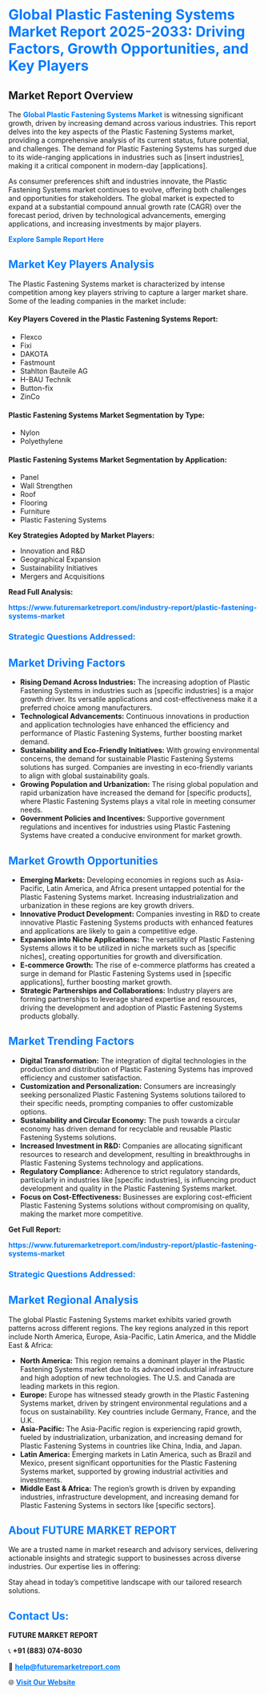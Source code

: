 <h1 style="color: #007BFF;">Global Plastic Fastening Systems Market Report 2025-2033: Driving Factors, Growth Opportunities, and Key Players</h1>

<section id="overview">
<h2>Market Report Overview</h2>
<p>The <a href="https://www.futuremarketreport.com/industry-report/plastic-fastening-systems-market" style="color: #007BFF; text-decoration: none;"><strong>Global Plastic Fastening Systems Market</strong></a> is witnessing significant growth, driven by increasing demand across various industries. This report delves into the key aspects of the Plastic Fastening Systems market, providing a comprehensive analysis of its current status, future potential, and challenges. The demand for Plastic Fastening Systems has surged due to its wide-ranging applications in industries such as [insert industries], making it a critical component in modern-day [applications].</p>
<p>As consumer preferences shift and industries innovate, the Plastic Fastening Systems market continues to evolve, offering both challenges and opportunities for stakeholders. The global market is expected to expand at a substantial compound annual growth rate (CAGR) over the forecast period, driven by technological advancements, emerging applications, and increasing investments by major players.</p>
</section>

<section id="overview">
<p><a href="https://www.futuremarketreport.com/request-sample/reportId=120651" style="color: #007BFF; text-decoration: none;"><strong>Explore Sample Report Here</strong></a></p>
</section>

<section id="key-players">
<h2 style="color: #007BFF;">Market Key Players Analysis</h2>
<p>The Plastic Fastening Systems market is characterized by intense competition among key players striving to capture a larger market share. Some of the leading companies in the market include:</p>
<h4>Key Players Covered in the Plastic Fastening Systems Report:</h4>
<ul><li>Flexco</li><li>Fixi</li><li>DAKOTA</li><li>Fastmount</li><li>Stahlton Bauteile AG</li><li>H-BAU Technik</li><li>Button-fix</li><li>ZinCo</li></ul>
<h4>Plastic Fastening Systems Market Segmentation by Type:</h4>
<ul><li>Nylon</li><li>Polyethylene</li></ul>

<h4>Plastic Fastening Systems Market Segmentation by Application:</h4>
<ul><li>Panel</li><li>Wall Strengthen</li><li>Roof</li><li>Flooring</li><li>Furniture</li><li>Plastic Fastening Systems</li></ul>
<p><strong>Key Strategies Adopted by Market Players:</strong></p>
<ul>
<li>Innovation and R&D</li>
<li>Geographical Expansion</li>
<li>Sustainability Initiatives</li>
<li>Mergers and Acquisitions</li>
</ul>
</section>

<section>
<p><strong>Read Full Analysis: </strong></p><a href="https://www.futuremarketreport.com/industry-report/plastic-fastening-systems-market" style="color: #007BFF; text-decoration: none;"><strong>https://www.futuremarketreport.com/industry-report/plastic-fastening-systems-market</strong></a>
<h3 style="color: #007BFF;">Strategic Questions Addressed:</h3>
</section>

<section id="driving-factors">
<h2 style="color: #007BFF;">Market Driving Factors</h2>
<ul>
<li><strong>Rising Demand Across Industries:</strong> The increasing adoption of Plastic Fastening Systems in industries such as [specific industries] is a major growth driver. Its versatile applications and cost-effectiveness make it a preferred choice among manufacturers.</li>
<li><strong>Technological Advancements:</strong> Continuous innovations in production and application technologies have enhanced the efficiency and performance of Plastic Fastening Systems, further boosting market demand.</li>
<li><strong>Sustainability and Eco-Friendly Initiatives:</strong> With growing environmental concerns, the demand for sustainable Plastic Fastening Systems solutions has surged. Companies are investing in eco-friendly variants to align with global sustainability goals.</li>
<li><strong>Growing Population and Urbanization:</strong> The rising global population and rapid urbanization have increased the demand for [specific products], where Plastic Fastening Systems plays a vital role in meeting consumer needs.</li>
<li><strong>Government Policies and Incentives:</strong> Supportive government regulations and incentives for industries using Plastic Fastening Systems have created a conducive environment for market growth.</li>
</ul>
</section>

<section id="growth-opportunities">
<h2 style="color: #007BFF;">Market Growth Opportunities</h2>
<ul>
<li><strong>Emerging Markets:</strong> Developing economies in regions such as Asia-Pacific, Latin America, and Africa present untapped potential for the Plastic Fastening Systems market. Increasing industrialization and urbanization in these regions are key growth drivers.</li>
<li><strong>Innovative Product Development:</strong> Companies investing in R&D to create innovative Plastic Fastening Systems products with enhanced features and applications are likely to gain a competitive edge.</li>
<li><strong>Expansion into Niche Applications:</strong> The versatility of Plastic Fastening Systems allows it to be utilized in niche markets such as [specific niches], creating opportunities for growth and diversification.</li>
<li><strong>E-commerce Growth:</strong> The rise of e-commerce platforms has created a surge in demand for Plastic Fastening Systems used in [specific applications], further boosting market growth.</li>
<li><strong>Strategic Partnerships and Collaborations:</strong> Industry players are forming partnerships to leverage shared expertise and resources, driving the development and adoption of Plastic Fastening Systems products globally.</li>
</ul>
</section>

<section id="trending-factors">
<h2 style="color: #007BFF;">Market Trending Factors</h2>
<ul>
<li><strong>Digital Transformation:</strong> The integration of digital technologies in the production and distribution of Plastic Fastening Systems has improved efficiency and customer satisfaction.</li>
<li><strong>Customization and Personalization:</strong> Consumers are increasingly seeking personalized Plastic Fastening Systems solutions tailored to their specific needs, prompting companies to offer customizable options.</li>
<li><strong>Sustainability and Circular Economy:</strong> The push towards a circular economy has driven demand for recyclable and reusable Plastic Fastening Systems solutions.</li>
<li><strong>Increased Investment in R&D:</strong> Companies are allocating significant resources to research and development, resulting in breakthroughs in Plastic Fastening Systems technology and applications.</li>
<li><strong>Regulatory Compliance:</strong> Adherence to strict regulatory standards, particularly in industries like [specific industries], is influencing product development and quality in the Plastic Fastening Systems market.</li>
<li><strong>Focus on Cost-Effectiveness:</strong> Businesses are exploring cost-efficient Plastic Fastening Systems solutions without compromising on quality, making the market more competitive.</li>
</ul>
</section>

<section>
<p><strong>Get Full Report: </strong></p><a href="https://www.futuremarketreport.com/industry-report/plastic-fastening-systems-market" style="color: #007BFF; text-decoration: none;"><strong>https://www.futuremarketreport.com/industry-report/plastic-fastening-systems-market</strong></a>
<h3 style="color: #007BFF;">Strategic Questions Addressed:</h3>
</section>


<section id="regional-analysis">
<h2 style="color: #007BFF;">Market Regional Analysis</h2>
<p>The global Plastic Fastening Systems market exhibits varied growth patterns across different regions. The key regions analyzed in this report include North America, Europe, Asia-Pacific, Latin America, and the Middle East & Africa:</p>
<ul>
<li><strong>North America:</strong> This region remains a dominant player in the Plastic Fastening Systems market due to its advanced industrial infrastructure and high adoption of new technologies. The U.S. and Canada are leading markets in this region.</li>
<li><strong>Europe:</strong> Europe has witnessed steady growth in the Plastic Fastening Systems market, driven by stringent environmental regulations and a focus on sustainability. Key countries include Germany, France, and the U.K.</li>
<li><strong>Asia-Pacific:</strong> The Asia-Pacific region is experiencing rapid growth, fueled by industrialization, urbanization, and increasing demand for Plastic Fastening Systems in countries like China, India, and Japan.</li>
<li><strong>Latin America:</strong> Emerging markets in Latin America, such as Brazil and Mexico, present significant opportunities for the Plastic Fastening Systems market, supported by growing industrial activities and investments.</li>
<li><strong>Middle East & Africa:</strong> The region’s growth is driven by expanding industries, infrastructure development, and increasing demand for Plastic Fastening Systems in sectors like [specific sectors].</li>
</ul>
</section>

<footer>
<h2 style="color: #007BFF;">About FUTURE MARKET REPORT</h2>
<p>We are a trusted name in market research and advisory services, delivering actionable insights and strategic support to businesses across diverse industries. Our expertise lies in offering:</p>

<p>Stay ahead in today’s competitive landscape with our tailored research solutions.</p>

<h2 style="color: #007BFF;">Contact Us:</h2>
<p><strong>FUTURE MARKET REPORT</strong></p>
<p>📞 <strong>+91 (883) 074-8030</strong></p>
<p>📧 <strong><a href="mailto:help@futuremarketreport.com" style="color: #007BFF;">help@futuremarketreport.com</a></strong></p>
<p>🌐 <strong><a href="https://www.futuremarketreport.com/" style="color: #007BFF;">Visit Our Website</a></strong></p>
</footer>